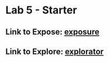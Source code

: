 # Lab 5 - Starter

## Link to Expose: [exposure](https://tristonbabers.github.io/Lab5_Starter/expose.html)
## Link to Explore: [explorator](https://tristonbabers.github.io/Lab5_Starter/explore.html)
